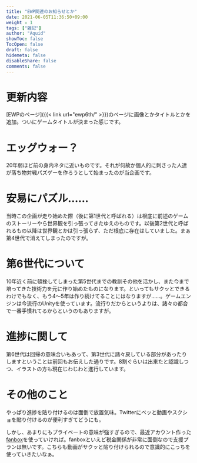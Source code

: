 ```yaml
---
title: "EWP関連のお知らせとか"
date: 2021-06-05T11:36:50+09:00
weight : 1
tags: ["雑記"]
author: "Aquid"
showToc: false
TocOpen: false
draft: false
hidemeta: false
disableShare: false
comments: false
---
```


# 更新内容

[EWPのページ]({{< link url="ewp6th/" >}})のページに画像とかタイトルとかを追加。ついにゲームタイトルが決まった感じです。

# エッグウォー？

20年弱ほど前の身内ネタに近いものです。それが何故か個人的に刺さった人達が落ち物対戦パズゲーを作ろうとして始まったのが当企画です。

# 安易にパズル……

当時この企画が走り始めた際（後に第1世代と呼ばれる）は根底に前述のゲームのストーリーやら世界観を引っ張ってきたゆえのものです。以後第2世代と呼ばれるもの以降は世界観とかは引っ張らず、ただ根底に存在はしていました。まぁ第4世代で消えてしまったのですが。

# 第6世代について

10年近く前に頓挫してしまった第5世代までの教訓その他を活かし、また今まで培ってきた技術力を元に作り始めたものになります。といってもサクッとできるわけでもなく、もう4～5年は作り続けてることにはなりますが……。ゲームエンジンは今流行のUnityを使っています。流行りだからというよりは、諸々の都合で一番手慣れてるからというのもありますが。

# 進捗に関して

第6世代は回帰の意味合いもあって、第3世代に諸々戻している部分があったりしますということは前回もお伝えした通りです。8割ぐらいは出来たと認識しつつ、イラストの方も現在じわじわと進行しています。

# その他のこと

やっぱり進捗を貼り付けるのは面倒で放置気味。Twitterにベッと動画やスクショを貼り付けるのが便利すぎてどうにも。

しかし、あまりにもプライベートの意味が強すぎるので、最近アカウント作った[fanbox](https://hexqua.fanbox.cc/)を使っていければ。fanboxといえど税金関係が非常に面倒なので支援プランは無いです。こちらも動画がサクッと貼り付けられるので意識的にこっちを使っていきたいなぁ。

